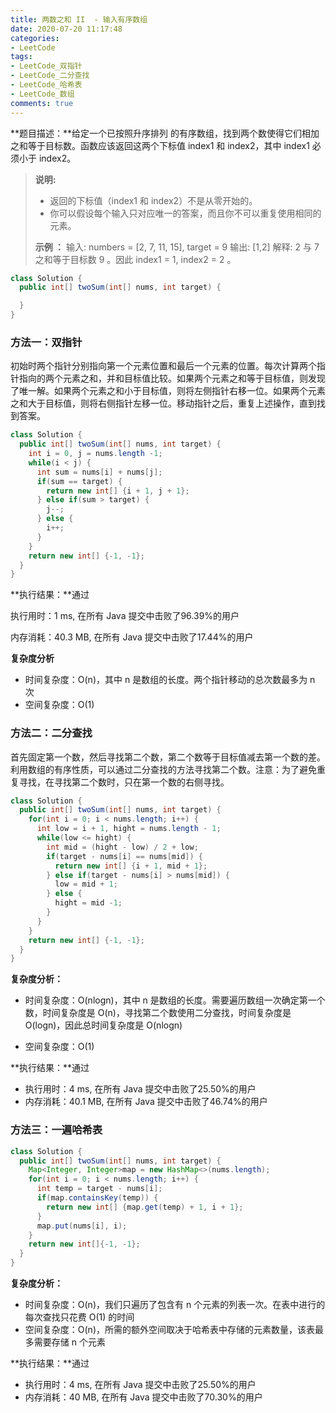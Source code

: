 ```yaml
---
title: 两数之和 II  - 输入有序数组
date: 2020-07-20 11:17:48
categories:
- LeetCode
tags:
- LeetCode_双指针
- LeetCode_二分查找
- LeetCode_哈希表
- LeetCode_数组
comments: true
---
```


**题目描述：**给定一个已按照升序排列 的有序数组，找到两个数使得它们相加之和等于目标数。函数应该返回这两个下标值 index1 和 index2，其中 index1 必须小于 index2。

> **说明:**
>
> - 返回的下标值（index1 和 index2）不是从零开始的。
> - 你可以假设每个输入只对应唯一的答案，而且你不可以重复使用相同的元素。
>
> **示例 ：**
> 输入: numbers = [2, 7, 11, 15], target = 9
> 输出: [1,2]
> 解释: 2 与 7 之和等于目标数 9 。因此 index1 = 1, index2 = 2 。
>


```java
class Solution {
  public int[] twoSum(int[] nums, int target) {

  }
}
```

<!-- more -->

### 方法一：双指针

初始时两个指针分别指向第一个元素位置和最后一个元素的位置。每次计算两个指针指向的两个元素之和，并和目标值比较。如果两个元素之和等于目标值，则发现了唯一解。如果两个元素之和小于目标值，则将左侧指针右移一位。如果两个元素之和大于目标值，则将右侧指针左移一位。移动指针之后，重复上述操作，直到找到答案。

```java
class Solution {
  public int[] twoSum(int[] nums, int target) {
    int i = 0, j = nums.length -1;
    while(i < j) {
      int sum = nums[i] + nums[j];
      if(sum == target) {
        return new int[] {i + 1, j + 1};
      } else if(sum > target) {
        j--;
      } else {
        i++;
      }
    }
    return new int[] {-1, -1};
  }
}
```

**执行结果：**通过

执行用时：1 ms, 在所有 Java 提交中击败了96.39%的用户

内存消耗：40.3 MB, 在所有 Java 提交中击败了17.44%的用户

**复杂度分析**

- 时间复杂度：O(n)，其中 n 是数组的长度。两个指针移动的总次数最多为 n 次
- 空间复杂度：O(1)



### 方法二：二分查找

首先固定第一个数，然后寻找第二个数，第二个数等于目标值减去第一个数的差。利用数组的有序性质，可以通过二分查找的方法寻找第二个数。注意：为了避免重复寻找，在寻找第二个数时，只在第一个数的右侧寻找。

```java
class Solution {
  public int[] twoSum(int[] nums, int target) {
    for(int i = 0; i < nums.length; i++) {
      int low = i + 1, hight = nums.length - 1;
      while(low <= hight) {
        int mid = (hight - low) / 2 + low;
        if(target - nums[i] == nums[mid]) {
          return new int[] {i + 1, mid + 1};
        } else if(target - nums[i] > nums[mid]) {
          low = mid + 1;
        } else {
          hight = mid -1;
        }
      }
    }
    return new int[] {-1, -1};
  }
}
```

**复杂度分析：**

- 时间复杂度：O(nlogn)，其中 n 是数组的长度。需要遍历数组一次确定第一个数，时间复杂度是 O(n)，寻找第二个数使用二分查找，时间复杂度是 O(logn)，因此总时间复杂度是 O(nlogn)

- 空间复杂度：O(1)

**执行结果：**通过

- 执行用时：4 ms, 在所有 Java 提交中击败了25.50%的用户
- 内存消耗：40.1 MB, 在所有 Java 提交中击败了46.74%的用户



### 方法三：一遍哈希表

```java
class Solution {
  public int[] twoSum(int[] nums, int target) {
    Map<Integer, Integer>map = new HashMap<>(nums.length);
    for(int i = 0; i < nums.length; i++) {
      int temp = target - nums[i];
      if(map.containsKey(temp)) {
        return new int[] {map.get(temp) + 1, i + 1};
      }
      map.put(nums[i], i);
    }
    return new int[]{-1, -1};
  }
}
```

**复杂度分析：**

- 时间复杂度：O(n)，我们只遍历了包含有 n 个元素的列表一次。在表中进行的每次查找只花费 O(1) 的时间
- 空间复杂度：O(n)，所需的额外空间取决于哈希表中存储的元素数量，该表最多需要存储 n 个元素

**执行结果：**通过

- 执行用时：4 ms, 在所有 Java 提交中击败了25.50%的用户
- 内存消耗：40 MB, 在所有 Java 提交中击败了70.30%的用户